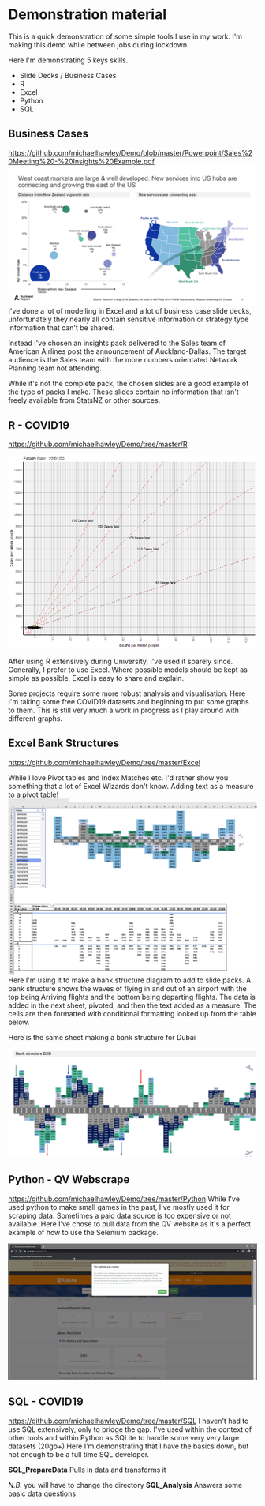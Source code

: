 # Demonstration material

This is a quick demonstration of some simple tools I use in my work.
I'm making this demo while between jobs during lockdown. 

Here I'm demonstrating 5 keys skills.
- Slide Decks / Business Cases
- R 
- Excel
- Python
- SQL

## Business Cases
https://github.com/michaelhawley/Demo/blob/master/Powerpoint/Sales%20Meeting%20-%20Insights%20Example.pdf
![Gif](https://raw.githubusercontent.com/michaelhawley/Demo/master/Powerpoint/Example%20Slide.png)
I've done a lot of modelling in Excel and a lot of business case slide decks, unfortunately they nearly all contain sensitive information or strategy type information that can't be shared. 

Instead I've chosen an insights pack delivered to the Sales team of American Airlines post the announcement of Auckland-Dallas. The target audience is the Sales team with the more numbers orientated Network Planning team not attending.

While it's not the complete pack, the chosen slides are a good example of the type of packs I make. These slides contain no information that isn't freely available from StatsNZ or other sources. 

## R - COVID19
https://github.com/michaelhawley/Demo/tree/master/R

![Gif](https://raw.githubusercontent.com/michaelhawley/Demo/master/R/graphs/CovidGif.gif)

After using R extensively during University, I've used it sparely since. 
Generally, I prefer to use Excel. Where possible models should be kept as simple as possible. Excel is easy to share and explain. 

Some projects require some more robust analysis and visualisation. Here I'm taking some free COVID19 datasets and beginning to put some graphs to them.
This is still very much a work in progress as I play around with different graphs. 

## Excel Bank Structures
https://github.com/michaelhawley/Demo/tree/master/Excel

While I love Pivot tables and Index Matches etc. I'd rather show you something that a lot of Excel Wizards don't know. 
Adding text as a measure to a pivot table!  
![Gif](https://raw.githubusercontent.com/michaelhawley/Demo/master/Excel/BankStructure.PNG)
Here I'm using it to make a bank structure diagram to add to slide packs. A bank structure shows the waves of flying in and out of an airport with the top being Arriving flights and the bottom being departing flights.
The data is added in the next sheet, pivoted, and then the text added as a measure. The cells are then formatted with conditional formatting looked up from the table below. 

Here is the same sheet making a bank structure for Dubai

![Gif](https://raw.githubusercontent.com/michaelhawley/Demo/master/Excel/DXB%20Bank%20Structure.PNG)


## Python - QV Webscrape
https://github.com/michaelhawley/Demo/tree/master/Python
While I've used python to make small games in the past, I've mostly used it for scraping data. Sometimes a paid data source is too expensive or not available. 
Here I've chose to pull data from the QV website as it's a perfect example of how to use the Selenium package. 
   
![Gif](https://raw.githubusercontent.com/michaelhawley/Demo/master/Python/ExampleDownload.gif)


## SQL - COVID19
https://github.com/michaelhawley/Demo/tree/master/SQL
I haven't had to use SQL extensively, only to bridge the gap. I've used within the context of other tools and within Python as SQLite to handle some very very large datasets (20gb+)
Here I'm demonstrating that I have the basics down, but not enough to be a full time SQL developer. 

**SQL_PrepareData** Pulls in data and transforms it 

*N.B.* you will have to change the directory
**SQL_Analysis** Answers some basic data questions


